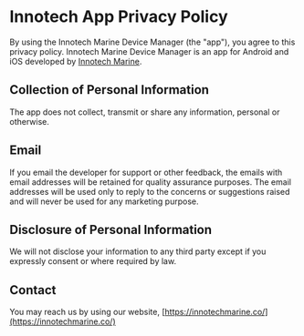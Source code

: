 # Innotech App Privacy Policy

By using the Innotech Marine Device Manager (the "app"), you agree to this privacy policy. Innotech Marine Device Manager is an app for Android and iOS developed by [Innotech Marine](https://innotechmarine.co/).
  
## Collection of Personal Information

The app does not collect, transmit or share any information, personal or otherwise.

## Email

If you email the developer for support or other feedback, the emails with email addresses will be retained for quality assurance purposes. The email addresses will be used only to reply to the concerns or suggestions raised and will never be used for any marketing purpose.

## Disclosure of Personal Information

We will not disclose your information to any third party except if you expressly consent or where required by law.
  
## Contact
You may reach us by using our website, [https://innotechmarine.co/](https://innotechmarine.co/)
